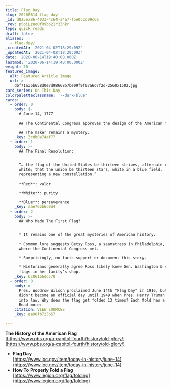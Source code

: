 ```yaml
---
title: Flag Day
slug: 20200614-flag-day
_id: d825e786-4033-4c64-a4a7-f5e0c2c09c6a
_rev: p5oiLzuoOfR9bp21r3Znkr
type: quick_reads
draft: false
aliases:
  - flag-day/
_createdAt: '2021-04-02T18:29:09Z'
_updatedAt: '2021-04-02T18:29:09Z'
date: '2020-06-14T19:40:00.000Z'
lastmod: '2020-06-14T19:40:00.000Z'
weight: 50
featured_image:
  alt: Featured Article Image
  url: >-
    dbf71a35b658d0e7d9866857be09f9f07a6d7f2d-2560x1502.jpg
card_series: On This Day
colorpaletteclassname: '--dark-blue'
cards:
  - order: 0
    body: |-
      # June 14, 1777

      ## The Continental Congress approves the design of the American flag.

      ## The maker remains a mystery.
    _key: 3c8b0a74af77
  - order: 1
    body: >-
      ## The Final Resolution:


      “… the flag of the United States be thirteen stripes, alternate red and
      white; that the union be thirteen stars, white in a blue field,
      representing a new constellation.”  
        
      **Red**: valor  

      **White**: purity  

      **Blue**: perseverance
    _key: aae762b6d0d4
  - order: 2
    body: >-
      ## Who Made The First Flag?


      * It remains one of the great mysteries of American history.

      * Common lore suggests Betsy Ross, a seamstress in Philadelphia, the city
      where the Continental Congress met.

      * Surprisingly, no facts support or document this story.

      * Historians generally agree Ross likely knew Gen. Washington & sewed
      flags in her family’s shop.
    _key: 6c061b6dd578
  - order: 3
    body: >-
      Pres. Woodrow Wilson proclaimed June 14th "Flag Day" in 1916, but it
      didn't become an official day until 1949 when Pres. Harry Truman signed it
      into law. Why does the flag get folded 13 times? Each fold has a meaning.
      Read more:
    citation: VIEW SOURCES
    _key: ea98fb725b57

---
```

**The History of the American Flag**  
[https://www.pbs.org/a-capitol-fourth/history/old-glory/](https://www.pbs.org/a-capitol-fourth/history/old-glory/)

* **Flag Day**  
[https://www.loc.gov/item/today-in-history/june-14](https://www.loc.gov/item/today-in-history/june-14)
* **How To Properly Fold a Flag**  
[https://www.legion.org/flag/folding](https://www.legion.org/flag/folding)